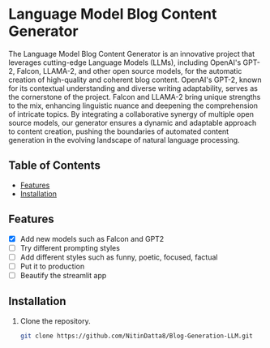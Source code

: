 #  Language Model Blog Content Generator
The Language Model Blog Content Generator is an innovative project that leverages cutting-edge Language Models (LLMs), including OpenAI's GPT-2, Falcon, LLAMA-2, and other open source models, for the automatic creation of high-quality and coherent blog content. OpenAI's GPT-2, known for its contextual understanding and diverse writing adaptability, serves as the cornerstone of the project. Falcon and LLAMA-2 bring unique strengths to the mix, enhancing linguistic nuance and deepening the comprehension of intricate topics. By integrating a collaborative synergy of multiple open source models, our generator ensures a dynamic and adaptable approach to content creation, pushing the boundaries of automated content generation in the evolving landscape of natural language processing.

## Table of Contents

- [Features](#features)
- [Installation](#installation)
  
## Features

- [x] Add new models such as Falcon and GPT2
- [ ] Try different prompting styles
- [ ] Add different styles such as funny, poetic, focused, factual
- [ ] Put it to production
- [ ] Beautify the streamlit app

## Installation

1. Clone the repository.
   ```bash
   git clone https://github.com/NitinDatta8/Blog-Generation-LLM.git
